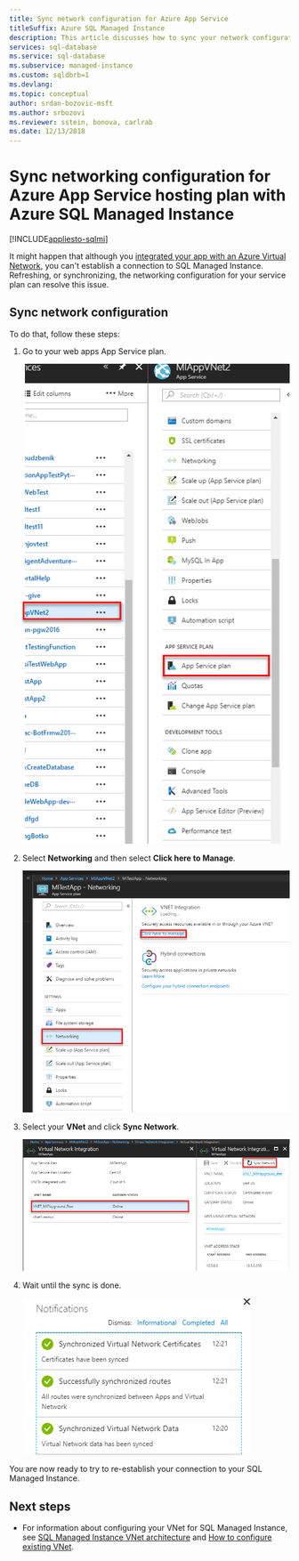 ```yaml
---
title: Sync network configuration for Azure App Service 
titleSuffix: Azure SQL Managed Instance 
description: This article discusses how to sync your network configuration for Azure App Service hosting plan with your Azure SQL Managed Instance.
services: sql-database
ms.service: sql-database
ms.subservice: managed-instance
ms.custom: sqldbrb=1
ms.devlang: 
ms.topic: conceptual
author: srdan-bozovic-msft
ms.author: srbozovi
ms.reviewer: sstein, bonova, carlrab
ms.date: 12/13/2018
---
```

# Sync networking configuration for Azure App Service hosting plan with Azure SQL Managed Instance
[!INCLUDE[appliesto-sqlmi](../includes/appliesto-sqlmi.md)]

It might happen that although you [integrated your app with an Azure Virtual Network](../../app-service/web-sites-integrate-with-vnet.md), you can't establish a connection to SQL Managed Instance. Refreshing, or synchronizing, the networking configuration for your service plan can resolve this issue. 

## Sync network configuration 

To do that, follow these steps:  

1. Go to your web apps App Service plan.

   ![app service plan](./media/azure-app-sync-network-configuration/app-service-plan.png)

2. Select **Networking** and then select **Click here to Manage**.

   ![manage service plan](./media/azure-app-sync-network-configuration/manage-plan.png)

3. Select your **VNet** and click **Sync Network**.

   ![sync network](./media/azure-app-sync-network-configuration/sync.png)

4. Wait until the sync is done.
  
   ![sync done](./media/azure-app-sync-network-configuration/sync-done.png)

You are now ready to try to re-establish your connection to your SQL Managed Instance.

## Next steps

- For information about configuring your VNet for SQL Managed Instance, see [SQL Managed Instance VNet architecture](connectivity-architecture-overview.md) and [How to configure existing VNet](vnet-existing-add-subnet.md).
